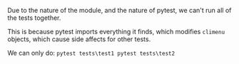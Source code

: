 Due to the nature of the module, and the nature of pytest, we can't run all of
the tests together.

This is because pytest imports everything it finds, which modifies `climenu`
objects, which cause side affects for other tests.

We can only do:
    ```
    pytest tests\test1
    pytest tests\test2
    ```